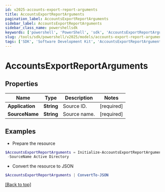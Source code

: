 ```yaml
---
id: v2025-accounts-export-report-arguments
title: AccountsExportReportArguments
pagination_label: AccountsExportReportArguments
sidebar_label: AccountsExportReportArguments
sidebar_class_name: powershellsdk
keywords: ['powershell', 'PowerShell', 'sdk', 'AccountsExportReportArguments', 'V2025AccountsExportReportArguments'] 
slug: /tools/sdk/powershell/v2025/models/accounts-export-report-arguments
tags: ['SDK', 'Software Development Kit', 'AccountsExportReportArguments', 'V2025AccountsExportReportArguments']
---
```



# AccountsExportReportArguments

## Properties

Name | Type | Description | Notes
------------ | ------------- | ------------- | -------------
**Application** | **String** | Source ID. | [required]
**SourceName** | **String** | Source name. | [required]

## Examples

- Prepare the resource
```powershell
$AccountsExportReportArguments = Initialize-AccountsExportReportArguments  -Application 2c9180897eSourceIde781782f705b9 `
 -SourceName Active Directory
```

- Convert the resource to JSON
```powershell
$AccountsExportReportArguments | ConvertTo-JSON
```


[[Back to top]](#) 

